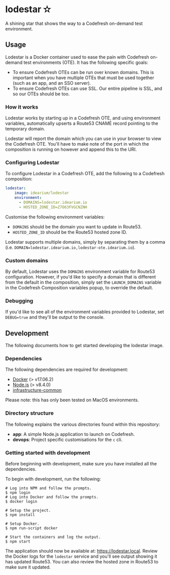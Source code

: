 # lodestar ✫

A shining star that shows the way to a Codefresh on-demand test environment.

## Usage

Lodestar is a Docker container used to ease the pain with Codefresh on-demand test environments (OTE). It has the following specific goals:

- To ensure Codefresh OTEs can be run over known domains. This is important when you have multiple OTEs that must be used together (such as an app, and an SSO server).
- To ensure Codefresh OTEs can use SSL. Our entire pipeline is SSL, and so our OTEs should be too.

### How it works

Lodestar works by starting up in a Codefresh OTE, and using environment variables, automatically upserts a Route53 CNAME record pointing to the temporary domain.

Lodestar will report the domain which you can use in your browser to view the Codefresh OTE. You'll have to make note of the port in which the composition is running on however and append this to the URI.

### Configuring Lodestar

To configure Lodestar in a Codefresh OTE, add the following to a Codefresh composition:

```yml
lodestar:
    image: idearium/lodestar
    environment:
      - DOMAINS=lodestar.idearium.io
      - HOSTED_ZONE_ID=Z7O63FVGCNZNH
```

Customise the following environment variables:

- `DOMAINS` should be the domain you want to update in Route53.
- `HOSTED_ZONE_ID` should be the Route53 hosted zone ID.

Lodestar supports multiple domains, simply by separating them by a comma (i.e. `DOMAIN=lodestar.idearium.io,lodestar-ote.idearium.io`).

### Custom domains

By default, Lodestar uses the `DOMAINS` environment variable for Route53 configuration. However, if you'd like to specify a domain that is different from the default in the composition, simply set the `LAUNCH_DOMAINS` variable in the Codefresh Composition variables popup, to override the default.

### Debugging

If you'd like to see all of the environment variables provided to Lodestar, set `DEBUG=true` and they'll be output to the console.

## Development

The following documents how to get started developing the lodestar image.

### Dependencies

The following dependencies are required for development:

- [Docker](https://www.docker.com/community-edition) (> v17.06.2)
- [Node.js](https://github.com/creationix/nvm) (> v8.4.0)
- [infrastructure-common](https://github.com/idearium/infrastructure-common)

Please note: this has only been tested on MacOS environments.

### Directory structure

The following explains the various directories found within this repository:

- **app**: A simple Node.js application to launch on Codefresh.
- **devops**: Project specific customisations for the `c` cli.

### Getting started with development

Before beginning with development, make sure you have installed all the dependencies.

To begin with development, run the following:

```shell
# Log into NPM and follow the prompts.
$ npm login
# Log into Docker and follow the prompts.
$ docker login

# Setup the project.
$ npm install

# Setup Docker.
$ npm run-script docker

# Start the containers and log the output.
$ npm start
```

The application should now be available at: https://lodestar.local. Review the Docker logs for the `lodestar` service and you'll see output showing it has updated Route53. You can also review the hosted zone in Route53 to make sure it updated.
